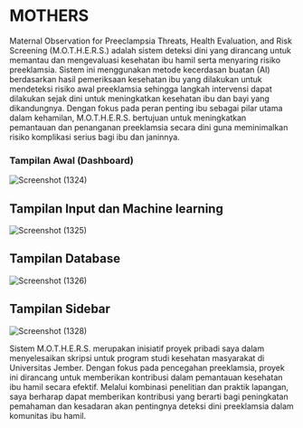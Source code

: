 # MOTHERS

Maternal Observation for Preeclampsia Threats, Health Evaluation, and Risk Screening (M.O.T.H.E.R.S.) adalah sistem deteksi dini yang dirancang untuk memantau dan mengevaluasi kesehatan ibu hamil serta menyaring risiko preeklamsia. Sistem ini menggunakan metode kecerdasan buatan (AI) berdasarkan hasil pemeriksaan kesehatan ibu yang dilakukan untuk mendeteksi risiko awal preeklamsia sehingga langkah intervensi dapat dilakukan sejak dini untuk meningkatkan kesehatan ibu dan bayi yang dikandungnya. Dengan fokus pada peran penting ibu sebagai pilar utama dalam kehamilan, M.O.T.H.E.R.S. bertujuan untuk meningkatkan pemantauan dan penanganan preeklamsia secara dini guna meminimalkan risiko komplikasi serius bagi ibu dan janinnya.

### Tampilan Awal (Dashboard)
![Screenshot (1324)](https://github.com/GoofyzHealth/MOTHERS-Maternal-Observation-for-Preeclampsia-Threats-Health-Evaluation-and-Risk-Screening/assets/129243293/ae8c15dc-db5a-4ab2-9cc3-b6da063d9598)

## Tampilan Input dan Machine learning
![Screenshot (1325)](https://github.com/GoofyzHealth/MOTHERS-Maternal-Observation-for-Preeclampsia-Threats-Health-Evaluation-and-Risk-Screening/assets/129243293/0685b362-82f6-4eae-8b12-b290b6a1a1c2)

## Tampilan Database
![Screenshot (1326)](https://github.com/GoofyzHealth/MOTHERS-Maternal-Observation-for-Preeclampsia-Threats-Health-Evaluation-and-Risk-Screening/assets/129243293/86314378-dc9c-49fa-99eb-14b3c7103cab)

## Tampilan Sidebar
![Screenshot (1328)](https://github.com/GoofyzHealth/MOTHERS-Maternal-Observation-for-Preeclampsia-Threats-Health-Evaluation-and-Risk-Screening/assets/129243293/73b2f5a5-acd9-4dd5-8ef9-eb0638cc596c)

Sistem M.O.T.H.E.R.S. merupakan inisiatif proyek pribadi saya dalam menyelesaikan skripsi untuk program studi kesehatan masyarakat di Universitas Jember. Dengan fokus pada pencegahan preeklamsia, proyek ini dirancang untuk memberikan kontribusi dalam pemantauan kesehatan ibu hamil secara efektif. Melalui kombinasi penelitian dan praktik lapangan, saya berharap dapat memberikan kontribusi yang berarti bagi peningkatan pemahaman dan kesadaran akan pentingnya deteksi dini preeklamsia dalam komunitas ibu hamil.
